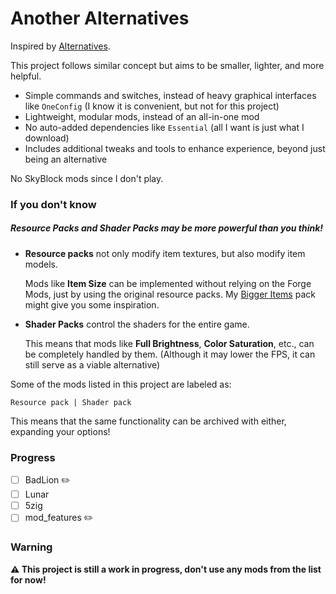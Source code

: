 # Another Alternatives

Inspired by [Alternatives](https://github.com/MicrocontrollersDev/Alternatives/).

This project follows similar concept but aims to be smaller, lighter, and more helpful.

- Simple commands and switches, instead of heavy graphical interfaces like `OneConfig` (I know it is convenient, but not for this project)
- Lightweight, modular mods, instead of an all-in-one mod
- No auto-added dependencies like `Essential` (all I want is just what I download)
- Includes additional tweaks and tools to enhance experience,  beyond just being an alternative

No SkyBlock mods since I don't play.

### If you don't know

##### **Resource Packs** and **Shader Packs** may be more powerful than you think!

  - **Resource packs** not only modify item textures, but also modify item models. 
    
    Mods like **Item Size** can be implemented without relying on the Forge Mods, just by using the original resource packs. My [Bigger Items](https://github.com/eofitg/Bigger-Items) pack might give you some inspiration.
  - **Shader Packs** control the shaders for the entire game. 
    
    This means that mods like **Full Brightness**, **Color Saturation**, etc., can be completely handled by them. (Although it may lower the FPS, it can still serve as a viable alternative)
  
Some of the mods listed in this project are labeled as:
```
Resource pack | Shader pack
```
This means that the same functionality can be archived with either, expanding your options!

### Progress

- [ ] BadLion ✏️
- [ ] Lunar
- [ ] 5zig
- [ ] mod_features ✏️

### Warning

**⚠ This project is still a work in progress, don't use any mods from the list for now!**